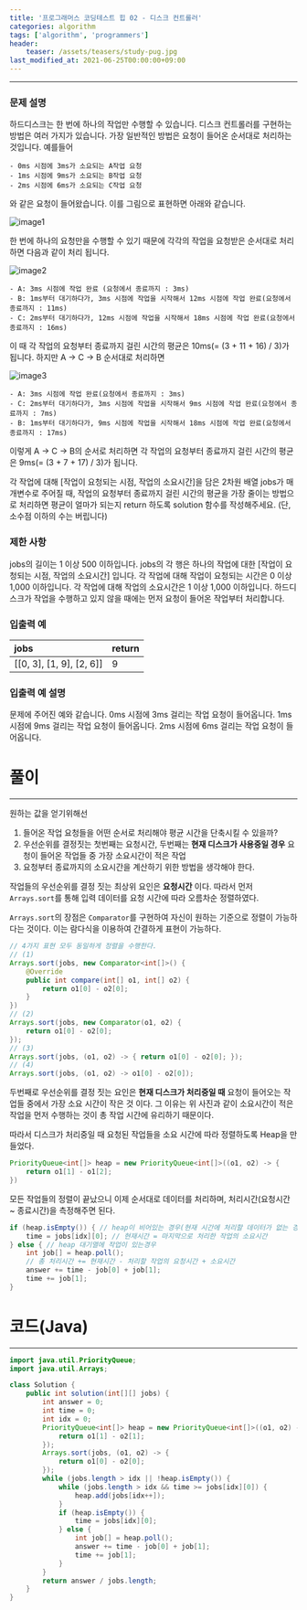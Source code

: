 ```yaml
---
title: '프로그래머스 코딩테스트 힙 02 - 디스크 컨트롤러'
categories: algorithm
tags: ['algorithm', 'programmers']
header:
    teaser: /assets/teasers/study-pug.jpg
last_modified_at: 2021-06-25T00:00:00+09:00
---
```

- - -

### 문제 설명

하드디스크는 한 번에 하나의 작업만 수행할 수 있습니다. 디스크 컨트롤러를 구현하는 방법은 여러 가지가 있습니다. 가장 일반적인 방법은 요청이 들어온 순서대로 처리하는 것입니다. 예를들어

```
- 0ms 시점에 3ms가 소요되는 A작업 요청
- 1ms 시점에 9ms가 소요되는 B작업 요청
- 2ms 시점에 6ms가 소요되는 C작업 요청
```

와 같은 요청이 들어왔습니다. 이를 그림으로 표현하면 아래와 같습니다.

![image1](https://user-images.githubusercontent.com/69145799/110907844-56fddf00-8351-11eb-9a55-d474c70f28c9.png)

한 번에 하나의 요청만을 수행할 수 있기 때문에 각각의 작업을 요청받은 순서대로 처리하면 다음과 같이 처리 됩니다.

![image2](https://user-images.githubusercontent.com/69145799/110907863-5d8c5680-8351-11eb-9509-e3f497a3d439.png)

```
- A: 3ms 시점에 작업 완료 (요청에서 종료까지 : 3ms)
- B: 1ms부터 대기하다가, 3ms 시점에 작업을 시작해서 12ms 시점에 작업 완료(요청에서 종료까지 : 11ms)
- C: 2ms부터 대기하다가, 12ms 시점에 작업을 시작해서 18ms 시점에 작업 완료(요청에서 종료까지 : 16ms)
```

이 때 각 작업의 요청부터 종료까지 걸린 시간의 평균은 10ms(= (3 + 11 + 16) / 3)가 됩니다. 하지만 A → C → B 순서대로 처리하면

![image3](https://user-images.githubusercontent.com/69145799/110907881-64b36480-8351-11eb-86a1-174c32e9e3ad.png)

```
- A: 3ms 시점에 작업 완료(요청에서 종료까지 : 3ms)
- C: 2ms부터 대기하다가, 3ms 시점에 작업을 시작해서 9ms 시점에 작업 완료(요청에서 종료까지 : 7ms)
- B: 1ms부터 대기하다가, 9ms 시점에 작업을 시작해서 18ms 시점에 작업 완료(요청에서 종료까지 : 17ms)
```

이렇게 A → C → B의 순서로 처리하면 각 작업의 요청부터 종료까지 걸린 시간의 평균은 9ms(= (3 + 7 + 17) / 3)가 됩니다.

각 작업에 대해 [작업이 요청되는 시점, 작업의 소요시간]을 담은 2차원 배열 jobs가 매개변수로 주어질 때, 작업의 요청부터 종료까지 걸린 시간의 평균을 가장 줄이는 방법으로 처리하면 평균이 얼마가 되는지 return 하도록 solution 함수를 작성해주세요. (단, 소수점 이하의 수는 버립니다)

### 제한 사항

jobs의 길이는 1 이상 500 이하입니다.
jobs의 각 행은 하나의 작업에 대한 [작업이 요청되는 시점, 작업의 소요시간] 입니다.
각 작업에 대해 작업이 요청되는 시간은 0 이상 1,000 이하입니다.
각 작업에 대해 작업의 소요시간은 1 이상 1,000 이하입니다.
하드디스크가 작업을 수행하고 있지 않을 때에는 먼저 요청이 들어온 작업부터 처리합니다.

### 입출력 예

| jobs                     | return |
| :----------------------- | :----- |
| [[0, 3], [1, 9], [2, 6]] | 9      |

### 입출력 예 설명

문제에 주어진 예와 같습니다.
0ms 시점에 3ms 걸리는 작업 요청이 들어옵니다.
1ms 시점에 9ms 걸리는 작업 요청이 들어옵니다.
2ms 시점에 6ms 걸리는 작업 요청이 들어옵니다.

# 풀이

- - -   

원하는 값을 얻기위해선

1. 들어온 작업 요청들을 어떤 순서로 처리해야 평균 시간을 단축시킬 수 있을까?
2. 우선순위를 결정짓는 첫번째는 요청시간, 두번째는 __현재 디스크가 사용중일 경우__ 요청이 들어온 작업들 중 가장 소요시간이 적은 작업
3. 요청부터 종료까지의 소요시간을 계산하기 위한 방법을 생각해야 한다.

작업들의 우선순위를 결정 짓는 최상위 요인은 __요청시간__ 이다. 따라서 먼저 `Arrays.sort`를 통해 입력 데이터를 요청 시간에 따라 오름차순 정렬하였다.

`Arrays.sort`의 장점은 `Comparator`를 구현하여 자신이 원하는 기준으로 정렬이 가능하다는 것이다. 이는 람다식을 이용하여 간결하게 표현이 가능하다.

```java
// 4가지 표현 모두 동일하게 정렬을 수행한다.
// (1)
Arrays.sort(jobs, new Comparator<int[]>() {
    @Override
    public int compare(int[] o1, int[] o2) {
        return o1[0] - o2[0];
    }
})
// (2)
Arrays.sort(jobs, new Comparator(o1, o2) {
    return o1[0] - o2[0];
});
// (3)
Arrays.sort(jobs, (o1, o2) -> { return o1[0] - o2[0]; });
// (4)
Arrays.sort(jobs, (o1, o2) -> o1[0] - o2[0]);
```

두번째로 우선순위를 결정 짓는 요인은 __현재 디스크가 처리중일 때__ 요청이 들어오는 작업들 중에서 가장 소요 시간이 작은 것 이다. 그 이유는 위 사진과 같이 소요시간이 적은 작업을 먼저 수행하는 것이 총 작업 시간에 유리하기 때문이다.

따라서 디스크가 처리중일 때 요청된 작업들을 소요 시간에 따라 정렬하도록 Heap을 만들었다.

```java
PriorityQueue<int[]> heap = new PriorityQueue<int[]>((o1, o2) -> {
    return o1[1] - o1[2];
})
```

모든 작업들의 정렬이 끝났으니 이제 순서대로 데이터를 처리하며, 처리시간(요청시간 ~ 종료시간)을 측정해주면 된다.

```java
if (heap.isEmpty()) { // heap이 비어있는 경우(현재 시간에 처리할 데이터가 없는 경우)
    time = jobs[idx][0]; // 현재시간 = 마지막으로 처리한 작업의 소요시간
} else { // heap 대기열에 작업이 있는경우
    int job[] = heap.poll();
    // 총 처리시간 += 현재시간 - 처리할 작업의 요청시간 + 소요시간
    answer += time - job[0] + job[1]; 
    time += job[1];
}
```

# 코드(Java)

- - -

```java
import java.util.PriorityQueue;
import java.util.Arrays;

class Solution {
    public int solution(int[][] jobs) {
        int answer = 0;
        int time = 0;
        int idx = 0;
        PriorityQueue<int[]> heap = new PriorityQueue<int[]>((o1, o2) -> {
            return o1[1] - o2[1];
        });
        Arrays.sort(jobs, (o1, o2) -> {
            return o1[0] - o2[0];
        });
        while (jobs.length > idx || !heap.isEmpty()) {
            while (jobs.length > idx && time >= jobs[idx][0]) {
                heap.add(jobs[idx++]);
            }
            if (heap.isEmpty()) {
                time = jobs[idx][0];
            } else {
                int job[] = heap.poll();
                answer += time - job[0] + job[1];
                time += job[1];
            }
        }
        return answer / jobs.length;
    }
}
```